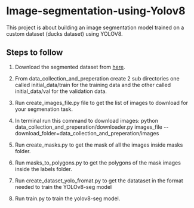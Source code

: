 # Image-segmentation-using-Yolov8
This project is about building an image segmentation model trained on a custom dataset (ducks dataset) using YOLOV8.
## Steps to follow

1. Download the segmented dataset from [here](https://storage.googleapis.com/openimages/web/download_v7.html#download-manually).

3. From data_collection_and_preperation create 2 sub directories one called initial_data/train for the training data and the other called initial_data/val for the validation data.

4. Run create_images_file.py file to get the list of images to download for your segmenation task.

5. In terminal run this command to download images: 
python data_collection_and_preperation/downloader.py images_file --download_folder=data_collection_and_preperation/images

6. Run create_masks.py to get the mask of all the images inside masks folder.

7. Run masks_to_polygons.py to get the polygons of the mask images inside the labels folder.

8. Run create_dataset_yolo_fromat.py to get the datataset in the format needed to train the YOLOv8-seg model

9. Run train.py to train the yolov8-seg model.
